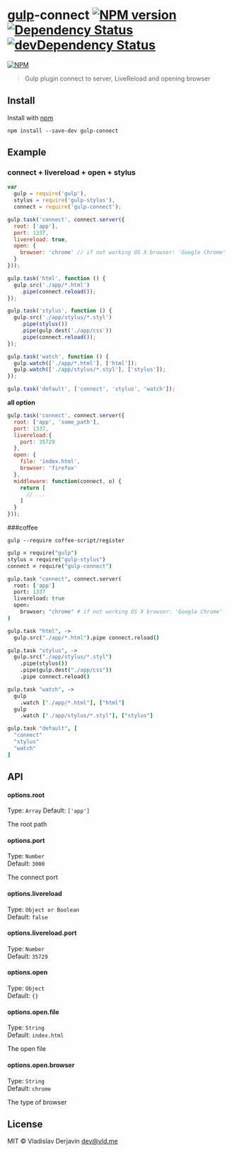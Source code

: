 # [gulp](https://github.com/wearefractal/gulp)-connect [![NPM version](https://badge.fury.io/js/gulp-connect.png)](http://badge.fury.io/js/gulp-connect) [![Dependency Status](https://david-dm.org/avevlad/gulp-connect.png)](https://david-dm.org/avevlad/gulp-connect) [![devDependency Status](https://david-dm.org/avevlad/gulp-connect.png)](https://david-dm.org/avevlad/gulp-connect#info=devDependencies)

[![NPM](https://nodei.co/npm/gulp-connect.png?downloads=true&stars=true)](https://nodei.co/npm/gulp-connect/)


> Gulp plugin connect to server, LiveReload and opening browser

## Install

Install with [npm](https://npmjs.org/)

```
npm install --save-dev gulp-connect
```


## Example

### connect + livereload + open + stylus
```js
var
  gulp = require('gulp'),
  stylus = require('gulp-stylus'),
  connect = require('gulp-connect');

gulp.task('connect', connect.server({
  root: ['app'],
  port: 1337,
  livereload: true,
  open: {
    browser: 'chrome' // if not working OS X browser: 'Google Chrome'
  }
}));

gulp.task('html', function () {
  gulp.src('./app/*.html')
    .pipe(connect.reload());
});

gulp.task('stylus', function () {
  gulp.src('./app/stylus/*.styl')
    .pipe(stylus())
    .pipe(gulp.dest('./app/css'))
    .pipe(connect.reload());
});

gulp.task('watch', function () {
  gulp.watch(['./app/*.html'], ['html']);
  gulp.watch(['./app/stylus/*.styl'], ['stylus']);
});

gulp.task('default', ['connect', 'stylus', 'watch']);
```

**all option**

```js
gulp.task('connect', connect.server({
  root: ['app', 'some_path'],
  port: 1337,
  livereload:{
    port: 35729
  },
  open: {
    file: 'index.html',
    browser: 'firefox'
  },
  middleware: function(connect, o) {
    return [
      // ...
    ]
  }
}));
```


###coffee

    gulp --require coffee-script/register
    
```coffee
gulp = require("gulp")
stylus = require("gulp-stylus")
connect = require("gulp-connect")

gulp.task "connect", connect.server(
  root: ['app']
  port: 1337
  livereload: true
  open:
    browser: "chrome" # if not working OS X browser: 'Google Chrome'
)

gulp.task "html", ->
  gulp.src("./app/*.html").pipe connect.reload()

gulp.task "stylus", ->
  gulp.src("./app/stylus/*.styl")
    .pipe(stylus())
    .pipe(gulp.dest("./app/css"))
    .pipe connect.reload()

gulp.task "watch", ->
  gulp
    .watch ["./app/*.html"], ["html"]
  gulp
    .watch ["./app/stylus/*.styl"], ["stylus"]

gulp.task "default", [
  "connect"
  "stylus"
  "watch"
]
```


## API

#### options.root

Type: `Array`
Default: `['app']`

The root path

#### options.port

Type: `Number`  
Default: `3000`

The connect port

#### options.livereload

Type: `Object or Boolean`  
Default: `false`

#### options.livereload.port

Type: `Number`  
Default: `35729`


#### options.open

Type: `Object`  
Default: `{}`

#### options.open.file

Type: `String`  
Default: `index.html`

The open file

#### options.open.browser

Type: `String`  
Default: `chrome`

The type of browser


## License

MIT © Vladislav Derjavin <dev@vld.me>
